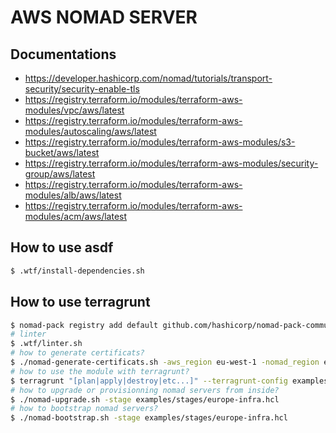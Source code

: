 # AWS NOMAD SERVER

## Documentations

* https://developer.hashicorp.com/nomad/tutorials/transport-security/security-enable-tls
* https://registry.terraform.io/modules/terraform-aws-modules/vpc/aws/latest
* https://registry.terraform.io/modules/terraform-aws-modules/autoscaling/aws/latest
* https://registry.terraform.io/modules/terraform-aws-modules/s3-bucket/aws/latest
* https://registry.terraform.io/modules/terraform-aws-modules/security-group/aws/latest
* https://registry.terraform.io/modules/terraform-aws-modules/alb/aws/latest
* https://registry.terraform.io/modules/terraform-aws-modules/acm/aws/latest

## How to use asdf

```sh
$ .wtf/install-dependencies.sh
```

## How to use terragrunt

```sh
$ nomad-pack registry add default github.com/hashicorp/nomad-pack-community-registry
# linter
$ .wtf/linter.sh
# how to generate certificats?
$ ./nomad-generate-certificats.sh -aws_region eu-west-1 -nomad_region europe -nomad_datacenter infra
# how to use the module with terragrunt?
$ terragrunt "[plan|apply|destroy|etc...]" --terragrunt-config examples/stages/europe-infra.hcl
# how to upgrade or provisionning nomad servers from inside?
$ ./nomad-upgrade.sh -stage examples/stages/europe-infra.hcl
# how to bootstrap nomad servers?
$ ./nomad-bootstrap.sh -stage examples/stages/europe-infra.hcl
```
